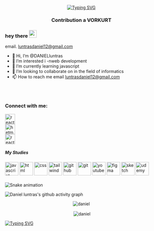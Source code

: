 <p align="center">
<a href="https://git.io/typing-svg"><img src="https://readme-typing-svg.herokuapp.com?size=25&background=E630C700&vCenter=true&lines=Hi%2C+I'm+Luntras+Daniel++;WEB+DEVELOPER;i+study+1+year" alt="Typing SVG" align="center"/></a>
</p>

<h3 align="center">Contribution a VORKURT</h3>



<!-- 
<img align="center" alt="GIF" src="" width="700" height="300" /> -->

### hey there <img src="https://media.giphy.com/media/hvRJCLFzcasrR4ia7z/giphy.gif" width="25px">
email. luntrasdaniel12@gmail.com
- 👋 Hi, I’m @DANIELluntras
- 👀 I’m interested i -nweb development
- 🌱 I’m currently learning javascript
- 💞️ I’m looking to collaborate on in the field of informatics
- 📫 How to reach me email luntrasdaniel12@gmail.com
<br>
<br>

### Connect with me:
<a href="https://twitter.com/luntras1" target="_blank"><img src="https://www.vectorlogo.zone/logos/twitter/twitter-official.svg" alt="react-ui-kit.com" height="33" width="33" /></a>
<br>
<a href="https://www.linkedin.com/in/dani-luntras-13795b19a/" ><img src="https://www.vectorlogo.zone/logos/linkedin/linkedin-tile.svg" alt="hetmann" height="33" width="33" /></a>
<br>
<a href="https://www.instagram.com/luntras_deniel99/" target="_blank"><img src="https://www.vectorlogo.zone/logos/instagram/instagram-icon.svg" alt="react-ui-kit.com" height="33" width="33" /></a>








#####                                                                     My Studies
<p align="left">

<img src="https://www.vectorlogo.zone/logos/javascript/javascript-icon.svg" alt="javascript" width="44" height="44"/>
<img src="https://www.vectorlogo.zone/logos/w3_html5/w3_html5-icon.svg" alt="html" width="44" height="44"/>
<img src="https://www.vectorlogo.zone/logos/w3_css/w3_css-icon.svg" alt="css" width="44" height="44"/>
<img src="https://www.vectorlogo.zone/logos/tailwindcss/tailwindcss-icon.svg" alt="tailwind" width="44" height="44"/>
<img src="https://www.vectorlogo.zone/logos/github/github-icon.svg" alt="github" width="44" height="44"/>
<img src="https://www.vectorlogo.zone/logos/git-scm/git-scm-icon.svg" alt="git" width="44" height="44"/>
<img src="https://www.vectorlogo.zone/logos/youtube/youtube-icon.svg" alt="youtube" width="44" height="44"/>
<img src="https://www.vectorlogo.zone/logos/figma/figma-icon.svg" alt="figma" width="44" height="44"/>
<img src="https://www.vectorlogo.zone/logos/sketchapp/sketchapp-icon.svg" alt="sketch" width="44" height="44"/>
<img src="https://www.vectorlogo.zone/logos/udemy/udemy-icon.svg" alt="udemy" width="44" height="44"/>
</p>

#### 
![Snake animation](https://github.com/thepiyushmalhotra/thepiyushmalhotra/blob/output/github-contribution-grid-snake.svg)

![Daniel luntras's github activity graph](https://activity-graph.herokuapp.com/graph?username=DANIELluntras&theme=dracula)

<p align="center"><img align="center" src="https://github-readme-stats.vercel.app/api/top-langs/?username=DANIELluntras&layout=compact&hide=html" alt="daniel" /></p>

<p align="center">&nbsp;<img align="center" src="https://github-readme-stats.vercel.app/api?username=DANIELluntras&show_icons=true" alt="daniel" />

</p>

[![Typing SVG](https://readme-typing-svg.herokuapp.com?font=Fira+Code&size=30&duration=7000&pause=1000&color=F70000&background=000000&center=true&vCenter=true&width=435&lines=MACBOOK+PRO+M1+user)](https://git.io/typing-svg)
